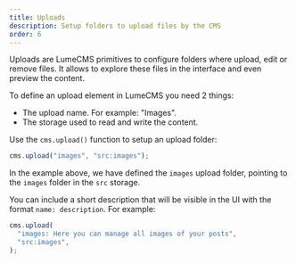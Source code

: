 ```yaml
---
title: Uploads
description: Setup folders to upload files by the CMS
order: 6
---
```


Uploads are LumeCMS primitives to configure folders where upload, edit or remove
files. It allows to explore these files in the interface and even preview the
content.

To define an upload element in LumeCMS you need 2 things:

- The upload name. For example: "Images".
- The storage used to read and write the content.

Use the `cms.upload()` function to setup an upload folder:

```ts
cms.upload("images", "src:images");
```

In the example above, we have defined the `images` upload folder, pointing to
the `images` folder in the `src` storage.

You can include a short description that will be visible in the UI with the
format `name: description`. For example:

```ts
cms.upload(
  "images: Here you can manage all images of your posts",
  "src:images",
);
```
